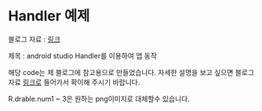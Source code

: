 <h1>Handler 예제</h1>
<p>블로그 자료 : <a href="https://engineeringshw.blogspot.com/2023/11/android-studio-handler.html">링크</a></p>
<p>제목 : android studio Handler를 이용하여 앱 동작</p>
<p>해당 code는 제 블로그에 참고용으로 만들었습니다. 자세한 설명을 보고 싶으면 블로그 자료 <a href="https://engineeringshw.blogspot.com/2023/11/android-studio-handler.html">링크로</a> 들어가서 확이해 주시기 바랍니다.</p>
<p>R.drable.num1 ~ 3은 원하는 png이미지로 대체할수 있습니다.</p>